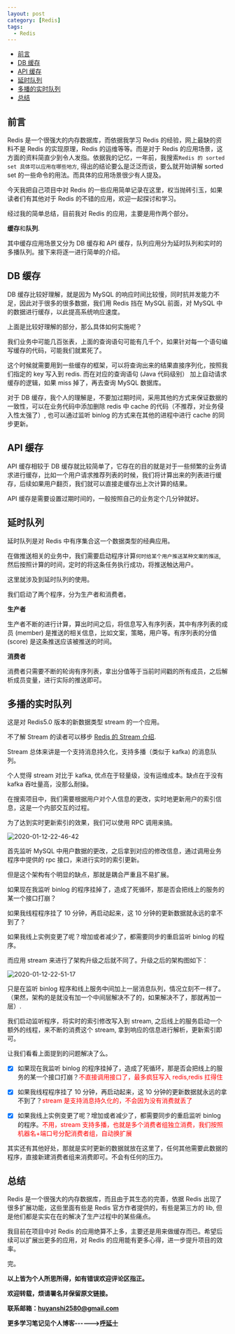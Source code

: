 ```yaml
---
layout: post
category: [Redis]
tags:
  - Redis
---
```



- [前言](#前言)
- [DB 缓存](#db-缓存)
- [API 缓存](#api-缓存)
- [延时队列](#延时队列)
- [多播的实时队列](#多播的实时队列)
- [总结](#总结)


## 前言

Redis 是一个很强大的内存数据库，而依据我学习 Redis 的经验，网上最缺的资料不是 Redis 的实现原理，Redis 的运维等等。而是对于 Redis 的应用场景，这方面的资料简直少到令人发指。依据我的记忆，一年前，我搜索`Redis 的 sorted set 具体可以应用在哪些地方`, 得出的结论要么是泛泛而谈，要么就开始讲解 sorted set 的一些命令的用法。而具体的应用场景很少有人提及。

今天我把自己项目中对 Redis 的一些应用简单记录在这里，权当抛砖引玉，如果读者们有其他对于 Redis 的不错的应用，欢迎一起探讨和学习。

经过我的简单总结，目前我对 Redis 的应用，主要是用作两个部分。

**缓存**和**队列**.

其中缓存应用场景又分为 DB 缓存和 API 缓存，队列应用分为延时队列和实时的多播队列。接下来将逐一进行简单的介绍。

## DB 缓存

DB 缓存比较好理解，就是因为 MySQL 的响应时间比较慢，同时抗并发能力不足，因此对于很多的很多数据，我们用 Redis 挡在 MySQL 前面，对 MySQL 中的数据进行缓存，以此提高系统响应速度。

上面是比较好理解的部分，那么具体如何实施呢？

我们业务中可能几百张表，上面的查询语句可能有几千个，如果针对每一个语句编写缓存的代码，可能我们就累死了。

这个时候就需要用到一些缓存的框架，可以将查询出来的结果直接序列化，按照我们指定的 key 写入到 redis. 而在对应的查询语句 (Java 代码级别） 加上自动请求缓存的逻辑，如果 miss 掉了，再去查询 MySQL 数据库。

对于 DB 缓存，我个人的理解是，不要加过期时间，采用其他的方式来保证数据的一致性，可以在业务代码中添加删除 redis 中 cache 的代码（不推荐，对业务侵入性太强了）, 也可以通过监听 binlog 的方式来在其他的进程中进行 cache 的同步更新。

## API 缓存

API 缓存相较于 DB 缓存就比较简单了，它存在的目的就是对于一些频繁的业务请求进行缓存，比如一个用户请求推荐列表的时候，我们将计算出来的列表进行缓存，后续如果用户翻页，我们就可以直接走缓存出上次计算的结果。

API 缓存是需要设置过期时间的，一般按照自己的业务定个几分钟就好。

## 延时队列

延时队列是对 Redis 中有序集合这一个数据类型的经典应用。

在做推送相关的业务中，我们需要启动程序计算`何时给某个用户推送某种文案的推送`, 然后按照计算的时间，定时的将这条任务执行成功，将推送触达用户。

这里就涉及到延时队列的使用。

我们启动了两个程序，分为生产者和消费者。

**生产者**

生产者不断的进行计算，算出时间之后，将信息写入有序列表，其中有序列表的成员 (member) 是推送的相关信息，比如文案，策略，用户等。有序列表的分值 (score) 是这条推送应该被推送的时间。

**消费者**

消费者只需要不断的轮询有序列表，拿出分值等于当前时间戳的所有成员，之后解析成员变量，进行实际的推送即可。

## 多播的实时队列

这是对 Redis5.0 版本的新数据类型 stream 的一个应用。

不了解 Stream 的读者可以移步 [Redis 的 Stream 介绍](http://huyan.couplecoders.tech/redis/%E7%BF%BB%E8%AF%91/2019/04/05/%E8%AF%91-Redis-Streams%E4%BB%8B%E7%BB%8D/).

Stream 总体来讲是一个支持消息持久化，支持多播（类似于 kafka) 的消息队列。

个人觉得 stream 对比于 kafka, 优点在于轻量级，没有运维成本。缺点在于没有 kafka 吞吐量高，没那么耐操。

在搜索项目中，我们需要根据用户对个人信息的更改，实时地更新用户的索引信息，这是一个内部交互的过程。

为了达到实时更新索引的效果，我们可以使用 RPC 调用来搞。

![2020-01-12-22-46-42](http://img.couplecoders.tech/2020-01-12-22-46-42.png)

首先监听 MySQL 中用户数据的更改，之后拿到对应的修改信息，通过调用业务程序中提供的 rpc 接口，来进行实时的索引更新。

但是这个架构有个明显的缺点，那就是耦合严重且不易扩展。

如果现在我监听 binlog 的程序挂掉了，造成了死循环，那是否会把线上的服务的某一个接口打崩？

如果我线程程序挂了 10 分钟，再启动起来，这 10 分钟的更新数据就永远的拿不到了？

如果我线上实例变更了呢？增加或者减少了，都需要同步的重启监听 binlog 的程序。

而应用 stream 来进行了架构升级之后就不同了。升级之后的架构图如下：

![2020-01-12-22-51-17](http://img.couplecoders.tech/2020-01-12-22-51-17.png)

只是在监听 binlog 程序和线上服务中间加上一层消息队列，情况立刻不一样了。（果然，架构的是就没有加一个中间层解决不了的，如果解决不了，那就再加一层）.

我们启动监听程序，将实时的索引修改写入到 stream, 之后线上的服务启动一个额外的线程，来不断的消费这个 stream, 拿到响应的信息进行解析，更新索引即可。

让我们看看上面提到的问题解决了么。

- [x] 如果现在我监听 binlog 的程序挂掉了，造成了死循环，那是否会把线上的服务的某一个接口打崩？<font color="red">不直接调用接口了，最多疯狂写入 redis,redis 扛得住</font>

- [x] 如果我线程程序挂了 10 分钟，再启动起来，这 10 分钟的更新数据就永远的拿不到了？<font color="red">stream 是支持消息持久化的，不会因为没有消费就丢了</font>

- [x] 如果我线上实例变更了呢？增加或者减少了，都需要同步的重启监听 binlog 的程序。<font color="red">不用，stream 支持多播，也就是多个消费者组独立消费，我们按照机器名+端口号分配消费者组，自动换扩展</font>

其实还有其他好处，那就是实时更新的数据就放在这里了，任何其他需要此数据的程序，直接新建消费者组来消费即可。不会有任何的压力。

## 总结

Redis 是一个很强大的内存数据库，而且由于其生态的完善，依据 Redis 出现了很多扩展功能，这些里面有些是 Redis 官方作者提供的，有些是第三方的 lib, 但是他们都是实实在在的解决了生产过程中的某些痛点。

我目前在项目中对 Redis 的应用绝算不上多，主要还是用来做缓存而已。希望后续可以扩展出更多的应用，对 Redis 的应用能有更多心得，进一步提升项目的效率。

完。

**以上皆为个人所思所得，如有错误欢迎评论区指正。**

**欢迎转载，烦请署名并保留原文链接。**

**联系邮箱：huyanshi2580@gmail.com**

**更多学习笔记见个人博客------><a href="{{ site.baseurl }}/">呼延十</a>**

